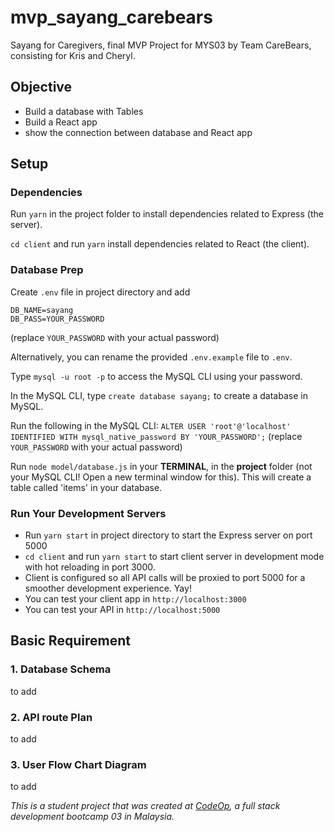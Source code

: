 # mvp_sayang_carebears
Sayang for Caregivers, final MVP Project for MYS03 by Team CareBears, consisting for Kris and Cheryl.

## Objective
- Build a database with Tables
- Build a React app
- show the connection between database and React app

## Setup

### Dependencies

Run `yarn` in the project folder to install dependencies related to Express (the server).

`cd client` and run `yarn` install dependencies related to React (the client).

### Database Prep

Create `.env` file in project directory and add

```
DB_NAME=sayang
DB_PASS=YOUR_PASSWORD
```
(replace `YOUR_PASSWORD` with your actual password)

Alternatively, you can rename the provided `.env.example` file to `.env`.

Type `mysql -u root -p` to access the MySQL CLI using your password.

In the MySQL CLI, type `create database sayang;` to create a database in MySQL.

Run the following in the MySQL CLI: `ALTER USER 'root'@'localhost' IDENTIFIED WITH mysql_native_password BY 'YOUR_PASSWORD';` (replace `YOUR_PASSWORD` with your actual password)

Run `node model/database.js` in your **TERMINAL**, in the **project** folder (not your MySQL CLI! Open a new terminal window for this). This will create a table called 'items' in your database.

### Run Your Development Servers

- Run `yarn start` in project directory to start the Express server on port 5000
- `cd client` and run `yarn start` to start client server in development mode with hot reloading in port 3000.
- Client is configured so all API calls will be proxied to port 5000 for a smoother development experience. Yay!
- You can test your client app in `http://localhost:3000`
- You can test your API in `http://localhost:5000`

## Basic Requirement

### 1. Database Schema
to add
### 2. API route Plan
to add

### 3. User Flow Chart Diagram
to add

_This is a student project that was created at [CodeOp](http://codeop.tech), a full stack development bootcamp 03 in Malaysia._